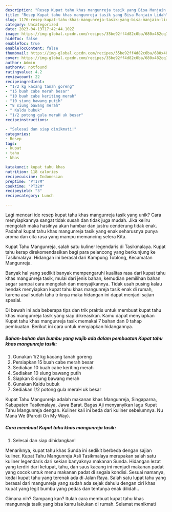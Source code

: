 ```yaml
---
description: "Resep Kupat tahu khas mangunreja tasik yang Bisa Manjain Lidah"
title: "Resep Kupat tahu khas mangunreja tasik yang Bisa Manjain Lidah"
slug: 1176-resep-kupat-tahu-khas-mangunreja-tasik-yang-bisa-manjain-lidah
category: Uncategorized
date: 2023-04-13T17:42:44.102Z
image: https://img-global.cpcdn.com/recipes/35be92ff4d82c0ba/680x482cq70/kupat-tahu-khas-mangunreja-tasik-foto-resep-utama.jpg
hideToc: false
enableToc: true
enableTocContent: false
thumbnail: https://img-global.cpcdn.com/recipes/35be92ff4d82c0ba/680x482cq70/kupat-tahu-khas-mangunreja-tasik-foto-resep-utama.jpg
cover: https://img-global.cpcdn.com/recipes/35be92ff4d82c0ba/680x482cq70/kupat-tahu-khas-mangunreja-tasik-foto-resep-utama.jpg
author: Admin
authorAv: notfound
ratingvalue: 4.2
reviewcount: 22
recipeingredient:
- "1/2 kg kacang tanah goreng"
- "15 buah cabe merah besar"
- "10 buah cabe keriting merah"
- "10 siung bawang putih"
- "8 siung bawang merah"
- " Kaldu bubuk"
- "1/2 potong gula meraH uk besar"
recipeinstructions:

- "Selesai dan siap dinikmati!"
categories:
- Resep
tags:
- kupat
- tahu
- khas

katakunci: kupat tahu khas 
nutrition: 118 calories
recipecuisine: Indonesian
preptime: "PT17M"
cooktime: "PT32M"
recipeyield: "3"
recipecategory: Lunch

---
```





Lagi mencari ide resep kupat tahu khas mangunreja tasik yang unik? Cara menyiapkannya sangat tidak susah dan tidak juga mudah. Jika keliru mengolah maka hasilnya akan hambar dan justru cenderung tidak enak. Padahal kupat tahu khas mangunreja tasik yang enak seharusnya punya aroma dan cita rasa yang mampu memancing selera Kita.





Kupat Tahu Mangunreja, salah satu kuliner legendaris di Tasikmalaya. Kupat tahu kerap direkomendasikan bagi para pelancong yang berkunjung ke Tasikmalaya. Hidangan ini berasal dari Kampung Toblong, Kecamatan Mangunreja.

Banyak hal yang sedikit banyak mempengaruhi kualitas rasa dari kupat tahu khas mangunreja tasik, mulai dari jenis bahan, kemudian pemilihan bahan segar sampai cara mengolah dan menyajikannya. Tidak usah pusing kalau hendak menyiapkan kupat tahu khas mangunreja tasik enak di rumah, karena asal sudah tahu triknya maka hidangan ini dapat menjadi sajian spesial.






Di bawah ini ada beberapa tips dan trik praktis untuk membuat kupat tahu khas mangunreja tasik yang siap dikreasikan. Kamu dapat menyiapkan Kupat tahu khas mangunreja tasik memakai 7 bahan dan 0 tahap pembuatan. Berikut ini cara untuk menyiapkan hidangannya.

<!--inarticleads1-->

##### Bahan-bahan dan bumbu yang wajib ada dalam pembuatan Kupat tahu khas mangunreja tasik:

1. Gunakan 1/2 kg kacang tanah goreng
1. Persiapkan 15 buah cabe merah besar
1. Sediakan 10 buah cabe keriting merah
1. Sediakan 10 siung bawang putih
1. Siapkan 8 siung bawang merah
1. Gunakan  Kaldu bubuk
1. Sediakan 1/2 potong gula meraH uk besar


Kupat Tahu Mangunreja adalah makanan khas Mangunreja, Singaparna, Kabupaten Tasikmalaya, Jawa Barat. Bagas Aji menyanyikan lagu Kupat Tahu Mangunreja dengan. Kuliner kali ini beda dari kuliner sebelumnya. Nu Mana We (Parodi On My Way). 

<!--inarticleads2-->

##### Cara membuat Kupat tahu khas mangunreja tasik:


1. Selesai dan siap dihidangkan!

Menariknya, kupat tahu khas Sunda ini sedikit berbeda dengan sajian kuliner. Kupat Tahu Mangunreja Asli Tasikmalaya merupakan salah satu kuliner legendaris dari sekian banyaknya makanan Sunda. Hidangan lezat yang terdiri dari ketupat, tahu, dan saus kacang ini menjadi makanan padat yang cocok untuk menu makanan padat di segala kondisi. Sesuai namanya, kedai kupat tahu yang terenak ada di Jalan Raya. Salah satu lupat tahu yang berasal dari mangunreja yang sudah ada sejak dahulu dengan ciri khas kupat yang legit bumbu yang pedas dan tentunya enak dilidah.. 

Gimana nih? Gampang kan? Itulah cara membuat kupat tahu khas mangunreja tasik yang bisa kamu lakukan di rumah. Selamat menikmati

